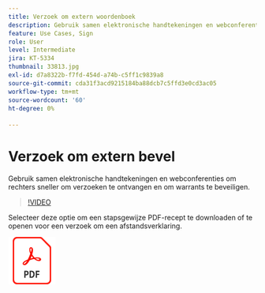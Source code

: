 ```yaml
---
title: Verzoek om extern woordenboek
description: Gebruik samen elektronische handtekeningen en webconferenties om rechters sneller om verzoeken te ontvangen en om warrants te beveiligen
feature: Use Cases, Sign
role: User
level: Intermediate
jira: KT-5334
thumbnail: 33813.jpg
exl-id: d7a8322b-f7fd-454d-a74b-c5ff1c9839a8
source-git-commit: cda31f3acd9215184ba88dcb7c5ffd3e0cd3ac05
workflow-type: tm+mt
source-wordcount: '60'
ht-degree: 0%

---
```


# Verzoek om extern bevel

Gebruik samen elektronische handtekeningen en webconferenties om rechters sneller om verzoeken te ontvangen en om warrants te beveiligen.

>[!VIDEO](https://video.tv.adobe.com/v/33813?quality=12&learn=on&hidetitle=true)

Selecteer deze optie om een stapsgewijze PDF-recept te downloaden of te openen voor een verzoek om een afstandsverklaring.

[![Download PDF Recipe](../assets/acrobat_PDF_96.png)](../assets/UseCaseRecipe-EN-Remote-Warrant-Request.pdf)
